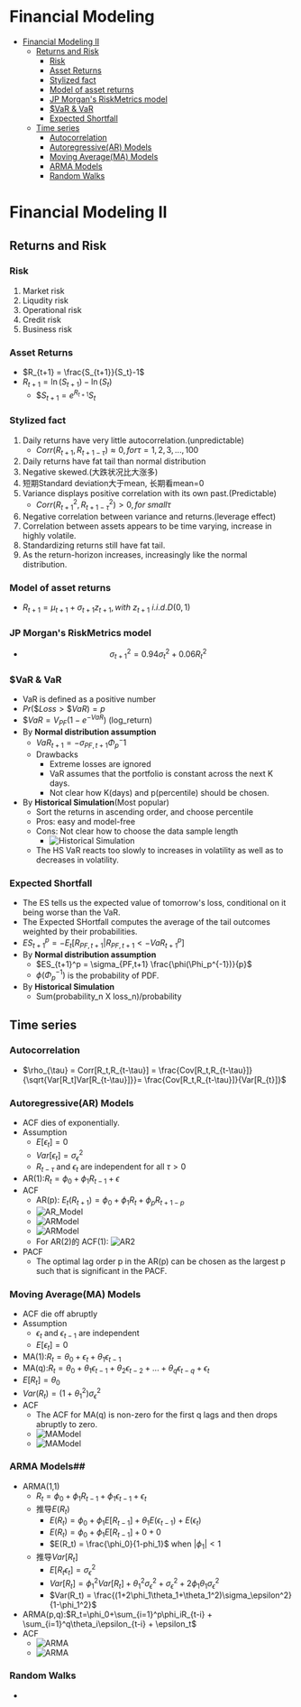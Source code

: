 # Financial Modeling 

<!-- vim-markdown-toc GitLab -->

* [Financial Modeling II](#financial-modeling-ii)
    * [Returns and Risk](#returns-and-risk)
        * [Risk](#risk)
        * [Asset Returns](#asset-returns)
        * [Stylized fact](#stylized-fact)
        * [Model of asset returns](#model-of-asset-returns)
        * [JP Morgan's RiskMetrics model](#jp-morgans-riskmetrics-model)
        * [\$VaR & VaR](#var-var)
        * [Expected Shortfall](#expected-shortfall)
    * [Time series](#time-series)
        * [Autocorrelation](#autocorrelation)
        * [Autoregressive(AR) Models](#autoregressivear-models)
        * [Moving Average(MA) Models](#moving-averagema-models)
        * [ARMA Models](#arma-models)
        * [Random Walks](#random-walks)

<!-- vim-markdown-toc -->

# Financial Modeling II

## Returns and Risk

### Risk

1. Market risk
2. Liqudity risk
3. Operational risk
4. Credit risk
5. Business risk

### Asset Returns

- $R_{t+1} = \frac{S_{t+1}}{S_t}-1$
- $R_{t+1} = \ln(S_{t+1}) - \ln(S_t)$
    - $$S_{t+1} = e^{R_{t+1}}S_t$

### Stylized fact

1. Daily returns have very little autocorrelation.(unpredictable)
    - $Corr(R_{t+1},R_{t+1-\tau})\approx 0, for \tau = 1,2,3,...,100$
2. Daily returns have fat tail than normal distribution
3. Negative skewed.(大跌状况比大涨多)
4. 短期Standard deviation大于mean, 长期看mean=0
5. Variance displays positive correlation with its own past.(Predictable)
    - $Corr(R_{t+1}^2,R_{t+1-\tau}^2)>0,for\ small \tau$
6. Negative correlation between variance and returns.(leverage effect)
7. Correlation between assets appears to be time varying, increase in
    highly volatile.
8. Standardizing returns still have fat tail.
9. As the return-horizon increases, increasingly like the normal
    distribution.

### Model of asset returns

- $R_{t+1} = \mu_{t+1}+\sigma_{t+1} z_{t+1} , with\ z_{t+1} ~ i.i.d.D(0,1)$

### JP Morgan's RiskMetrics model
- $$\sigma_{t+1}^2 = 0.94\sigma_t^2 + 0.06R_t^2$$

### \$VaR & VaR
- VaR is defined as a positive number
- $Pr(\$Loss > \$VaR)=p$
- $\$VaR = V_{PF}(1-e^{-VaR})$ (log_return)
- By **Normal distribution assumption**
    - $VaR_{t+1} = -\sigma_{PF,t+1} \Phi_p^-1$
    - Drawbacks
        - Extreme losses are ignored
        - VaR assumes that the portfolio is constant across the next K days.
        - Not clear how K(days) and p(percentile) should be chosen.
- By **Historical Simulation**(Most popular)
    - Sort the returns in ascending order, and choose percentile
    - Pros: easy and model-free
    - Cons: Not clear how to choose the data sample length
        - ![Historical Simulation](./what/Financial_Modeling_1.png)
    - The HS VaR reacts too slowly to increases in volatility as well as to 
        decreases in volatility.

### Expected Shortfall

- The ES tells us the expected value of tomorrow's loss, conditional on it
    being worse than the VaR.
- The Expected SHortfall computes the average of the tail outcomes weighted
    by their probabilities.
- $ES_{t+1}^p = -E_t[R_{PF,t+1}|R_{PF,t+1} < -VaR^p_{t+1}]$
- By **Normal distribution assumption**
    - $ES_{t+1}^p = \sigma_{PF,t+1} \frac{\phi(\Phi_p^{-1})}{p}$
    - $\phi(\Phi_p^{-1})$ is the probability of PDF.
- By **Historical Simulation**
    - Sum(probability_n X loss_n)/probability

## Time series

### Autocorrelation

- $\rho_{\tau} = Corr[R_t,R_{t-\tau}] =
    \frac{Cov[R_t,R_{t-\tau}]}{\sqrt{Var[R_t]Var[R_{t-\tau}]}}=
    \frac{Cov[R_t,R_{t-\tau}]}{Var[R_{t}]}$

### Autoregressive(AR) Models
- ACF dies of exponentially.
- Assumption
    - $E[\epsilon_t] = 0$
    - $Var[\epsilon_t] = \sigma_\epsilon^2$
    - $R_{t-\tau}$ and $\epsilon_t$ are independent for all $\tau>0$
- AR(1):$R_t = \phi_0 + \phi_1 R_{t-1} + \epsilon$
- ACF
    - AR(p): $E_t(R_{t+1}) = \phi_0 + \phi_1 R_{t} + \phi_p R_{t+1-p}$
    - ![AR_Model](./what/Financial_Modeling_2.png)
    - ![ARModel](./what/Financial_Modeling_3.png)
    - ![ARModel](./what/Financial_Modeling_4.png)
    - For AR(2)的 ACF(1): ![AR2](./what/Financial_Modeling_5.png)
- PACF
    - The optimal lag order p in the AR(p) can be chosen as the largest p such
     that is significant in the PACF.

### Moving Average(MA) Models

- ACF die off abruptly
- Assumption
    - $\epsilon_t$ and $\epsilon_{t-1}$ are independent
    - $E[\epsilon_t] = 0$
- MA(1):$R_t = \theta_0 + \epsilon_t + \theta_1\epsilon_{t-1}$
- MA(q):$R_t = \theta_0 + \theta_1\epsilon_{t-1} + \theta_2\epsilon_{t-2} + ... +
  \theta_q\epsilon_{t-q} + \epsilon_t$
- $E[R_t] = \theta_0$
- $Var(R_t) = (1+\theta_1^2)\sigma_{\epsilon}^2$
- ACF
    - The ACF for MA(q) is non-zero for the first q lags and then drops
      abruptly to zero.
    - ![MAModel](./what/Financial_Modeling_6.png) 
    - ![MAModel](./what/Financial_Modeling_7.png) 

### ARMA Models##

- ARMA(1,1)
    - $R_t = \phi_0 + \phi_1R_{t-1} + \phi_1 \epsilon_{t-1}+ \epsilon_t$
    - 推导$E(R_t)$
        - $E(R_t) = \phi_0 + \phi_1E[R_{t-1}]+\theta_1E(\epsilon_{t-1})+E(\epsilon_t)$
        - $E(R_t) = \phi_0 + \phi_1E[R_{t-1}]+0+0$
        - $E(R_t) = \frac{\phi_0}{1-phi_1}$ when $|\phi_1|<1$
    - 推导$Var[R_t]$
        - $E[R_t\epsilon_t] = \sigma_\epsilon^2$
        - $Var[R_t] =
          \phi_1^2Var[R_t]+\theta_1^2\sigma_\epsilon^2+\sigma_\epsilon^2 +
          2\phi_1\theta_1\sigma_\epsilon^2$
        - $Var(R_t) =
          \frac{(1+2\phi_1\theta_1+\theta_1^2)\sigma_\epsilon^2}{1-\phi_1^2}$
- ARMA(p,q):$R_t=\phi_0+\sum_{i=1}^p\phi_iR_{t-i} +
  \sum_{i=1}^q\theta_i\epsilon_{t-i} + \epsilon_t$
- ACF
    - ![ARMA](./what/Financial_Modeling_8.png)
    - ![ARMA](./what/Financial_Modeling_9.png)

### Random Walks

- 
